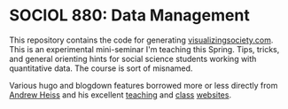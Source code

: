 # SOCIOL 880: Data Management

This repository contains the code for generating [visualizingsociety.com](https://datamgmt.org/). This is an experimental mini-seminar I'm teaching this Spring. Tips, tricks, and general orienting hints for social science students working with quantitative data. The course is sort of misnamed.

Various hugo and blogdown features borrowed more or less directly from [Andrew Heiss](https://www.andrewheiss.com) and his excellent [teaching](https://statsf18.classes.andrewheiss.com/) and [class](https://econw19.classes.andrewheiss.com/) [websites](https://datavizf18.classes.andrewheiss.com/).
